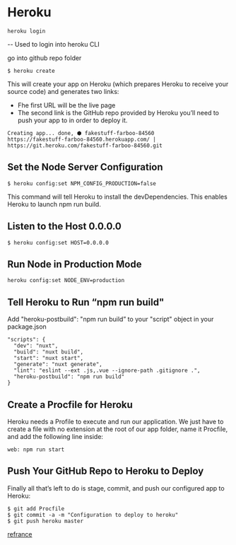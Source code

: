 # Heroku

```
heroku login
```

-- Used to login into heroku CLI

go into github repo folder

```
$ heroku create
```

This will create your app on Heroku (which prepares Heroku to receive your source code) and generates two links:

- Fhe first URL will be the live page
- The second link is the GitHub repo provided by Heroku you’ll need to push your app to in order to deploy it.

```
Creating app... done, ⬢ fakestuff-farboo-84560
https://fakestuff-farboo-84560.herokuapp.com/ | https://git.heroku.com/fakestuff-farboo-84560.git
```

## Set the Node Server Configuration

```
$ heroku config:set NPM_CONFIG_PRODUCTION=false
```

This command will tell Heroku to install the devDependencies. This enables Heroku to launch npm run build.

## Listen to the Host 0.0.0.0

```
$ heroku config:set HOST=0.0.0.0
```

## Run Node in Production Mode

```
heroku config:set NODE_ENV=production
```

## Tell Heroku to Run “npm run build"

Add "heroku-postbuild": "npm run build” to your "script" object in your package.json

```
"scripts": {
  "dev": "nuxt",
  "build": "nuxt build",
  "start": "nuxt start",
  "generate": "nuxt generate",
  "lint": "eslint --ext .js,.vue --ignore-path .gitignore .",
  "heroku-postbuild": "npm run build"
}
```

## Create a Procfile for Heroku

Heroku needs a Profile to execute and run our application. We just have to create a file with no extension at the root of our app folder, name it Procfile, and add the following line inside:

```
web: npm run start
```

## Push Your GitHub Repo to Heroku to Deploy

Finally all that’s left to do is stage, commit, and push our configured app to Heroku:

```
$ git add Procfile
$ git commit -a -m "Configuration to deploy to heroku"
$ git push heroku master
```

[refrance](https://medium.com/better-programming/deploy-your-app-for-free-in-7-easy-steps-thanks-to-heroku-dfd0f387edd0)
